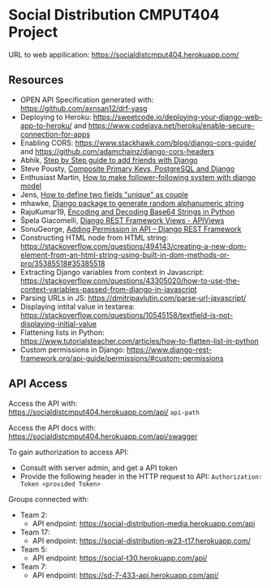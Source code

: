 # Social Distribution CMPUT404 Project

URL to web appilication:
https://socialdistcmput404.herokuapp.com/

## Resources

- OPEN API Specification generated with: https://github.com/axnsan12/drf-yasg
- Deploying to Heroku: https://sweetcode.io/deploying-your-django-web-app-to-heroku/ and https://www.codejava.net/heroku/enable-secure-connection-for-apps
- Enabling CORS: https://www.stackhawk.com/blog/django-cors-guide/ and https://github.com/adamchainz/django-cors-headers
- Abhik, [Step by Step guide to add friends with Django](https://medium.com/analytics-vidhya/add-friends-with-689a2fa4e41d)
- Steve Pousty, [Composite Primary Keys, PostgreSQL and Django](https://www.crunchydata.com/blog/composite-primary-keys-postgresql-and-django)
- Enthusiast Martin, [How to make follower-following system with django model](https://stackoverflow.com/questions/58794639/how-to-make-follower-following-system-with-django-model)
- Jens, [How to define two fields "unique" as couple](https://stackoverflow.com/questions/2201598/how-to-define-two-fields-unique-as-coupl)
- mhawke, [Django package to generate random alphanumeric string](https://stackoverflow.com/questions/25943850/django-package-to-generate-random-alphanumeric-string)
- RajuKumar19, [Encoding and Decoding Base64 Strings in Python](https://www.geeksforgeeks.org/encoding-and-decoding-base64-strings-in-python/)
- Špela Giacomelli, [Django REST Framework Views - APIViews](https://testdriven.io/blog/drf-views-part-1/)
- SonuGeorge, [Adding Permission in API – Django REST Framework](https://www.geeksforgeeks.org/adding-permission-in-api-django-rest-framework/)
- Constructing HTML node from HTML string: https://stackoverflow.com/questions/494143/creating-a-new-dom-element-from-an-html-string-using-built-in-dom-methods-or-pro/35385518#35385518
- Extracting Django variables from context in Javascript: https://stackoverflow.com/questions/43305020/how-to-use-the-context-variables-passed-from-django-in-javascript
- Parsing URLs in JS: https://dmitripavlutin.com/parse-url-javascript/
- Displaying intital value in textarea: https://stackoverflow.com/questions/10545158/textfield-is-not-displaying-initial-value
- Flattening lists in Python: https://www.tutorialsteacher.com/articles/how-to-flatten-list-in-python
- Custom permissions in Django: https://www.django-rest-framework.org/api-guide/permissions/#custom-permissions


## API Access

Access the API with:  
https://socialdistcmput404.herokuapp.com/api/ `api-path`

Access the API docs with:  
https://socialdistcmput404.herokuapp.com/api/swagger

To gain authorization to access API:

- Consult with server admin, and get a API token
- Provide the following header in the HTTP request to API: `Authorization: Token <provided Token>`

Groups connected with:
- Team 2:
    - API endpoint: https://social-distribution-media.herokuapp.com/api
- Team 17:
    - API endpoint: https://social-distribution-w23-t17.herokuapp.com/
- Team 5:
    - API endpoint: https://social-t30.herokuapp.com/api/
- Team 7:
    - API endpoint: https://sd-7-433-api.herokuapp.com/api/
   
